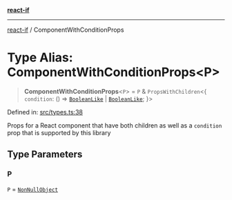 [**react-if**](../README.md)

***

[react-if](../globals.md) / ComponentWithConditionProps

# Type Alias: ComponentWithConditionProps\<P\>

> **ComponentWithConditionProps**\<`P`\> = `P` & `PropsWithChildren`\<\{ `condition`: () => [`BooleanLike`](BooleanLike.md) \| [`BooleanLike`](BooleanLike.md); \}\>

Defined in: [src/types.ts:38](https://github.com/romac/react-if/blob/71170442c8c788e995485f0d3ed5b6b6ba023db2/src/types.ts#L38)

Props for a React component that have both children
as well as a `condition` prop that is supported by this library

## Type Parameters

### P

`P` = [`NonNullObject`](NonNullObject.md)
